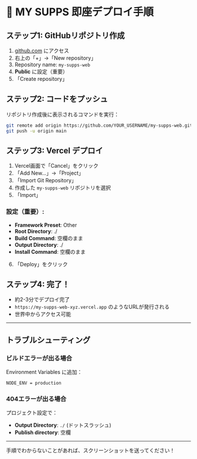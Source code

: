 # 🚀 MY SUPPS 即座デプロイ手順

## ステップ1: GitHubリポジトリ作成
1. [github.com](https://github.com) にアクセス
2. 右上の「+」→「New repository」
3. Repository name: `my-supps-web`
4. **Public** に設定（重要）
5. 「Create repository」

## ステップ2: コードをプッシュ
リポジトリ作成後に表示されるコマンドを実行：

```bash
git remote add origin https://github.com/YOUR_USERNAME/my-supps-web.git
git push -u origin main
```

## ステップ3: Vercel デプロイ
1. Vercel画面で「Cancel」をクリック
2. 「Add New...」→「Project」
3. 「Import Git Repository」
4. 作成した `my-supps-web` リポジトリを選択
5. 「Import」

### 設定（重要）:
- **Framework Preset**: Other
- **Root Directory**: ./
- **Build Command**: 空欄のまま
- **Output Directory**: ./
- **Install Command**: 空欄のまま

6. 「Deploy」をクリック

## ステップ4: 完了！
- 約2-3分でデプロイ完了
- `https://my-supps-web-xyz.vercel.app` のようなURLが発行される
- 世界中からアクセス可能

---

## トラブルシューティング

### ビルドエラーが出る場合
Environment Variables に追加：
```
NODE_ENV = production
```

### 404エラーが出る場合
プロジェクト設定で：
- **Output Directory**: `./` (ドットスラッシュ)
- **Publish directory**: 空欄

---

手順でわからないことがあれば、スクリーンショットを送ってください！